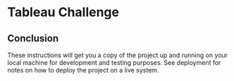 # Tableau Challenge

## Conclusion

These instructions will get you a copy of the project up and running on your local machine for development and testing purposes. See deployment for notes on how to deploy the project on a live system.
